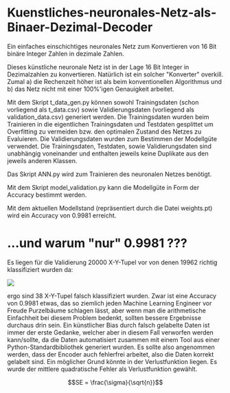 # Kuenstliches-neuronales-Netz-als-Binaer-Dezimal-Decoder
Ein einfaches einschichtiges neuronales Netz zum Konvertieren von 16 Bit binäre Integer Zahlen in dezimale Zahlen.

Dieses künstliche neuronale Netz ist in der Lage 16 Bit Integer in Dezimalzahlen zu konvertieren.
Natürlich ist ein solcher "Konverter" overkill. Zumal a) die Rechenzeit höher ist als beim konventionellen Algorithmus und b) das Netz nicht mit einer 100%'igen Genauigkeit arbeitet. 

Mit dem Skript t_data_gen.py können sowohl Trainingsdaten (schon vorliegend als t_data.csv) sowie Validierungsdaten (vorliegend als validation_data.csv) generiert werden. Die Trainingsdaten wurden beim Trainieren in die eigentlichen Trainingsdaten und Testdaten gesplittet um Overfitting zu vermeiden bzw. den optimalen Zustand des Netzes zu Evaluieren. Die Validierungsdaten wurden zum Bestimmen der Modellgüte verwendet.
Die Trainingsdaten, Testdaten, sowie Validierungsdaten sind unabhängig voneinander und enthalten jeweils keine Duplikate aus den jeweils anderen Klassen.

Das Skript ANN.py wird zum Trainieren des neuronalen Netzes benötigt.

Mit dem Skript model_validation.py kann die Modellgüte in Form der Accuracy bestimmt werden.

Mit dem aktuellen Modellstand (repräsentiert durch die Datei weights.pt) wird ein Accuracy von 0.9981 erreicht. 

# ...und warum "nur" 0.9981 ???

Es liegen für die Validierung 20000 X-Y-Tupel vor von denen 19962 richtig klassifiziert wurden da:

<img src="https://latex.codecogs.com/gif.latex?0.9981*20000=19962 " /> 

ergo sind 38 X-Y-Tupel falsch klassifiziert wurden. Zwar ist eine Accuracy von 0.9981 etwas, das so ziemlich jeden Machine Learning Engineer vor Freude Purzelbäume schlagen lässt, aber wenn man die arithmetische Einfachheit bei diesem Problem bedenkt, sollten bessere Ergebnisse durchaus drin sein. 
Ein künstlicher Bias durch falsch gelabelte Daten ist immer der erste Gedanke, welcher aber in diesem Fall verworfen werden kann/sollte, da die Daten
automatisiert zusammen mit einem Tool aus einer Python-Standardbibliothek generiert wurden. Es sollte also angenommen werden, dass der Encoder auch fehlerfrei arbeitet, also die Daten korrekt gelabelt sind. 
Ein möglicher Grund könnte in der Verlustfunktion liegen. Es wurde der mittlere quadratische Fehler als Verlustfunktion gewählt. 

```math
SE = \frac{\sigma}{\sqrt{n}}
```



